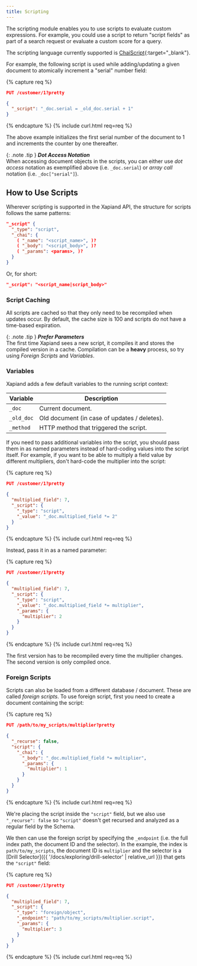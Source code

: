 ```yaml
---
title: Scripting
---
```


The scripting module enables you to use scripts to evaluate custom expressions.
For example, you could use a script to return "script fields" as part of a
search request or evaluate a custom score for a query.

The scripting language currently supported is
[ChaiScript](http://chaiscript.com){:target="_blank"}.

For example, the following script is used while adding/updating a given document
to atomically increment a "serial" number field:

{% capture req %}

```json
PUT /customer/1?pretty

{
  "_script": "_doc.serial = _old_doc.serial + 1"
}
```
{% endcapture %}
{% include curl.html req=req %}

The above example initializes the first serial number of the document to 1 and
increments the counter by one thereafter.

{: .note .tip }
**_Dot Access Notation_**<br>
When accessing document objects in the scripts, you can either use _dot access_
notation as exemplified above (i.e. `_doc.serial`) or _array call_ notation
(i.e. `_doc["serial"]`).


## How to Use Scripts

Wherever scripting is supported in the Xapiand API, the structure for scripts
follows the same patterns:

```json
"_script" {
  "_type": "script",
  "_chai": {
    ( "_name": "<script_name>", )?
    ( "_body": "<script_body>", )?
    ( "_params": <params>, )?
  }
}
```

Or, for short:

```json
"_script": "<script_name|script_body>"
```


### Script Caching

All scripts are cached so that they only need to be recompiled when updates
occur. By default, the cache size is 100 and scripts do not have a time-based
expiration.

{: .note .tip }
**_Prefer Parameters_**<br>
The first time Xapiand sees a new script, it compiles it and stores the compiled
version in a cache. Compilation can be a **heavy** process, so try using
_Foreign Scripts_ and _Variables_.


### Variables

Xapiand adds a few default variables to the running script context:

| Variable       | Description                                                  |
|----------------|--------------------------------------------------------------|
| `_doc`         | Current document.                                            |
| `_old_doc`     | Old document (in case of updates / deletes).                 |
| `_method`      | HTTP method that triggered the script.                       |

If you need to pass additional variables into the script, you should pass them
in as named parameters instead of hard-coding values into the script itself.
For example, if you want to be able to multiply a field value by different
multipliers, don't hard-code the multiplier into the script:

{% capture req %}

```json
PUT /customer/1?pretty

{
  "multiplied_field": 7,
  "_script": {
    "_type": "script",
    "_value": "_doc.multiplied_field *= 2"
  }
}
```
{% endcapture %}
{% include curl.html req=req %}

Instead, pass it in as a named parameter:

{% capture req %}

```json
PUT /customer/1?pretty

{
  "multiplied_field": 7,
  "_script": {
    "_type": "script",
    "_value": "_doc.multiplied_field *= multiplier",
    "_params": {
      "multiplier": 2
    }
  }
}
```
{% endcapture %}
{% include curl.html req=req %}

The first version has to be recompiled every time the multiplier changes. The
second version is only compiled once.


### Foreign Scripts

Scripts can also be loaded from a different database / document. These are
called _foreign scripts_. To use foreign script, first you need to create a
document containing the script:

{% capture req %}

```json
PUT /path/to/my_scripts/multiplier?pretty

{
  "_recurse": false,
  "script": {
    "_chai": {
      "_body": "_doc.multiplied_field *= multiplier",
      "_params": {
        "multiplier": 1
      }
    }
  }
}
```
{% endcapture %}
{% include curl.html req=req %}

We're placing the script inside the `"script"` field, but we also use
`"_recurse": false` so `"script"` doesn't get recursed and analyzed as a regular
field by the Schema.

We then can use the foreign script by specifying the `_endpoint` (i.e. the full
index path, the document ID and the selector). In the example, the index is
`path/to/my_scripts`, the document ID is `multiplier` and the selector is a
[Drill Selector]({{ '/docs/exploring/drill-selector' | relative_url }}) that
gets the `"script"` field:

{% capture req %}

```json
PUT /customer/1?pretty

{
  "multiplied_field": 7,
  "_script": {
    "_type": "foreign/object",
    "_endpoint": "path/to/my_scripts/multiplier.script",
    "_params": {
      "multiplier": 3
    }
  }
}
```
{% endcapture %}
{% include curl.html req=req %}

